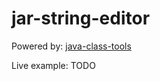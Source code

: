 # jar-string-editor

Powered by: [java-class-tools](https://github.com/leonardosnt/java-class-tools)

Live example: TODO

